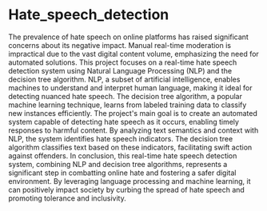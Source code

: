 # Hate_speech_detection
The prevalence of hate speech on online platforms has raised significant concerns about its negative impact. Manual real-time moderation is impractical due to the vast digital content volume, emphasizing the need for automated solutions. This project focuses on a real-time hate speech detection system using Natural Language Processing (NLP) and the decision tree algorithm.
NLP, a subset of artificial intelligence, enables machines to understand and interpret human language, making it ideal for detecting nuanced hate speech. The decision tree algorithm, a popular machine learning technique, learns from labeled training data to classify new instances efficiently.
The project's main goal is to create an automated system capable of detecting hate speech as it occurs, enabling timely responses to harmful content. By analyzing text semantics and context with NLP, the system identifies hate speech indicators. The decision tree algorithm classifies text based on these indicators, facilitating swift action against offenders.
In conclusion, this real-time hate speech detection system, combining NLP and decision tree algorithms, represents a significant step in combatting online hate and fostering a safer digital environment. By leveraging language processing and machine learning, it can positively impact society by curbing the spread of hate speech and promoting tolerance and inclusivity.
